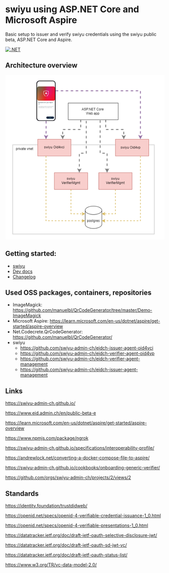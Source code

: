 # swiyu using ASP.NET Core and Microsoft Aspire

Basic setup to issuer and verify swiyu credentials using the swiyu public beta, ASP.NET Core and Aspire. 

[![.NET](https://github.com/swiss-ssi-group/swiyu-aspire-aspnetcore/actions/workflows/dotnet.yml/badge.svg)](https://github.com/swiss-ssi-group/swiyu-aspire-aspnetcore/actions/workflows/dotnet.yml)

## Architecture overview

![Architecture](https://github.com/swiss-ssi-group/swiyu-aspire-aspnetcore/blob/main/images/overview.drawio.png)

## Getting started:

- [swiyu](https://swiyu-admin-ch.github.io/cookbooks/onboarding-base-and-trust-registry/)
- [Dev docs](DEV.md)
- [Changelog](CHANGELOG.md)

## Used OSS packages, containers, repositories 

- ImageMagick: https://github.com/manuelbl/QrCodeGenerator/tree/master/Demo-ImageMagick
- Microsoft Aspire: https://learn.microsoft.com/en-us/dotnet/aspire/get-started/aspire-overview
- Net.Codecrete.QrCodeGenerator: https://github.com/manuelbl/QrCodeGenerator/
- swiyu
  - https://github.com/swiyu-admin-ch/eidch-issuer-agent-oid4vci
  - https://github.com/swiyu-admin-ch/eidch-verifier-agent-oid4vp
  - https://github.com/swiyu-admin-ch/eidch-verifier-agent-management
  - https://github.com/swiyu-admin-ch/eidch-issuer-agent-management

## Links

https://swiyu-admin-ch.github.io/

https://www.eid.admin.ch/en/public-beta-e

https://learn.microsoft.com/en-us/dotnet/aspire/get-started/aspire-overview

https://www.npmjs.com/package/ngrok

https://swiyu-admin-ch.github.io/specifications/interoperability-profile/

https://andrewlock.net/converting-a-docker-compose-file-to-aspire/

https://swiyu-admin-ch.github.io/cookbooks/onboarding-generic-verifier/

https://github.com/orgs/swiyu-admin-ch/projects/2/views/2

## Standards

https://identity.foundation/trustdidweb/

https://openid.net/specs/openid-4-verifiable-credential-issuance-1_0.html

https://openid.net/specs/openid-4-verifiable-presentations-1_0.html

https://datatracker.ietf.org/doc/draft-ietf-oauth-selective-disclosure-jwt/

https://datatracker.ietf.org/doc/draft-ietf-oauth-sd-jwt-vc/

https://datatracker.ietf.org/doc/draft-ietf-oauth-status-list/

https://www.w3.org/TR/vc-data-model-2.0/
